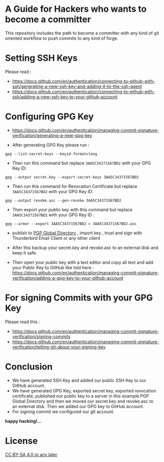 # A Guide for Hackers who wants to become a committer

This repository includes the path to become a committer with any kind of git oriented workflow to push commits to any kind of forge.

# Setting SSH Keys

Please read : 

* https://docs.github.com/en/authentication/connecting-to-github-with-ssh/generating-a-new-ssh-key-and-adding-it-to-the-ssh-agent
* https://docs.github.com/en/authentication/connecting-to-github-with-ssh/adding-a-new-ssh-key-to-your-github-account

# Configuring GPG Key

* https://docs.github.com/en/authentication/managing-commit-signature-verification/generating-a-new-gpg-key

* After generating GPG Key please run :

```
gpg --list-secret-keys --keyid-format=long
```

* Then run this command but replace ```3AA5C34371567BD2``` with your GPG Key ID:
```
gpg --output secret.key --export-secret-keys 3AA5C34371567BD2
```
* Then run this command for Revocation Certificate but replace ```3AA5C34371567BD2``` with your GPG Key ID:
```
gpg --output revoke.asc --gen-revoke 3AA5C34371567BD2
```
*  Then export your public key with this command but replace ```3AA5C34371567BD2``` with your GPG Key ID :
```
gpg --armor --export 3AA5C34371567BD2 > 3AA5C34371567BD2.asc
```
* publish to [PGP Global Directory](https://keyserver.pgp.com/vkd/GetWelcomeScreen.event) , import key , trust and sign with Thunderbird Email Client or any other client

* After this backup your secret.key and revoke.asc to an external disk and keep it safe.

* Then open your public key with a text editor and copy all text and add your Public Key to GitHub like told here : https://docs.github.com/en/authentication/managing-commit-signature-verification/adding-a-gpg-key-to-your-github-account

# For signing Commits with your GPG Key

Please read this : 

* https://docs.github.com/en/authentication/managing-commit-signature-verification/signing-commits
* https://docs.github.com/en/authentication/managing-commit-signature-verification/telling-git-about-your-signing-key

# Conclusion

* We have generated SSH Key and added our public SSH Key to our GitHub account.
* We have generated GPG Key, exported secret key, exported revocation certificate, published our public key to a server in this example PGP Global Directory and then we moved our secret.key and revoke.asc to an external disk. Then we added our GPG key to GitHub account.
* For signing commit we configured our git account.

**happy hacking!...**


# License

[CC BY-SA 4.0 or any later](by-sa.markdown)
